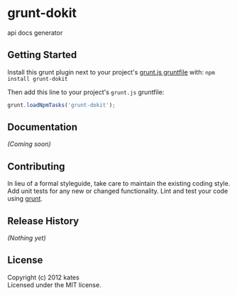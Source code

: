 # grunt-dokit

api docs generator

## Getting Started
Install this grunt plugin next to your project's [grunt.js gruntfile][getting_started] with: `npm install grunt-dokit`

Then add this line to your project's `grunt.js` gruntfile:

```javascript
grunt.loadNpmTasks('grunt-dokit');
```

[grunt]: https://github.com/cowboy/grunt
[getting_started]: https://github.com/cowboy/grunt/blob/master/docs/getting_started.md

## Documentation
_(Coming soon)_

## Contributing
In lieu of a formal styleguide, take care to maintain the existing coding style. Add unit tests for any new or changed functionality. Lint and test your code using [grunt][grunt].

## Release History
_(Nothing yet)_

## License
Copyright (c) 2012 kates  
Licensed under the MIT license.
